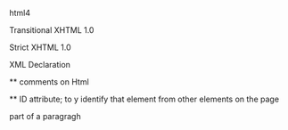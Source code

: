 <!DOCTYPE html>

html4
<!DOCTYPE html PUBLIC
"-//W3C//DTD HTML 4.01 Transitional//EN"
"http://www.w3.org/TR/html4/loose.dtd">

Transitional XHTML 1.0
<!DOCTYPE html PUBLIC
"-//W3C//DTD XHTML 1.0 Transitional//EN"
"http://www.w3.org/TR/xhtml1/DTD/
 xhtml1-transitional.dtd">

Strict XHTML 1.0
<!DOCTYPE html PUBLIC
"-//W3C//DTD XHTML 1.0 Strict//EN"
"http://www.w3.org/TR/xhtml1/DTD/
 xhtml1-strict.dtd">

XML Declaration
<?xml version="1.0" ?>


** comments on Html <!--comment-->

** ID attribute; to y identify that element from other elements on the page <p id="nomber1"> part of a paragragh </p>
 